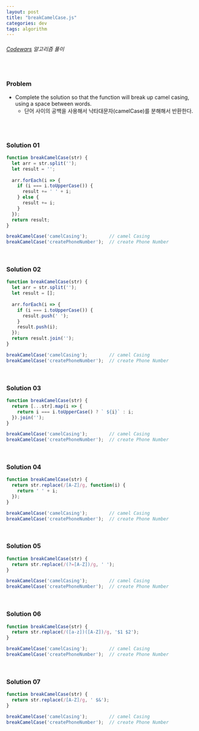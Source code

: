 ```yaml
---
layout: post
title: "breakCamelCase.js"
categories: dev
tags: algorithm
---
```


###### [Codewars](https://www.codewars.com) 알고리즘 풀이

<br>

### Problem

- Complete the solution so that the function will break up camel casing, using a space between words.
  - 단어 사이의 공백을 사용해서 낙타대문자(camelCase)를 분해해서 반환한다.

<br>

<br>

### Solution 01

```js
function breakCamelCase(str) {
  let arr = str.split('');
  let result = '';
  
  arr.forEach(i => {
    if (i === i.toUpperCase()) {
      result += ' ' + i;
    } else {
      result += i;
    }
  });
  return result;
}

breakCamelCase('camelCasing');        // camel Casing
breakCamelCase('createPhoneNumber');  // create Phone Number
```

<br>

### Solution 02

```js
function breakCamelCase(str) {
  let arr = str.split('');
  let result = [];
  
  arr.forEach(i => {
    if (i === i.toUpperCase()) {
      result.push(' ');
    }
    result.push(i);
  });
  return result.join('');
}

breakCamelCase('camelCasing');        // camel Casing
breakCamelCase('createPhoneNumber');  // create Phone Number
```

<br>

### Solution 03

```js
function breakCamelCase(str) {
  return [...str].map(i => {
    return i === i.toUpperCase() ? ` ${i}` : i;
  }).join('');
}

breakCamelCase('camelCasing');        // camel Casing
breakCamelCase('createPhoneNumber');  // create Phone Number
```

<br>

### Solution 04

```js
function breakCamelCase(str) {
  return str.replace(/[A-Z]/g, function(i) {
    return ' ' + i;
  });
}

breakCamelCase('camelCasing');        // camel Casing
breakCamelCase('createPhoneNumber');  // create Phone Number
```

<br>

### Solution 05

```js
function breakCamelCase(str) {
  return str.replace(/(?=[A-Z])/g, ' ');
}

breakCamelCase('camelCasing');        // camel Casing
breakCamelCase('createPhoneNumber');  // create Phone Number
```

<br>

### Solution 06

```js
function breakCamelCase(str) {
  return str.replace(/([a-z])([A-Z])/g, '$1 $2');
}

breakCamelCase('camelCasing');        // camel Casing
breakCamelCase('createPhoneNumber');  // create Phone Number
```

<br>

### Solution 07

```js
function breakCamelCase(str) {
  return str.replace(/[A-Z]/g, ' $&');
}

breakCamelCase('camelCasing');        // camel Casing
breakCamelCase('createPhoneNumber');  // create Phone Number
```

<br>

<br>
